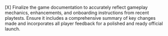 [X] Finalize the game documentation to accurately reflect gameplay mechanics, enhancements, and onboarding instructions from recent playtests. Ensure it includes a comprehensive summary of key changes made and incorporates all player feedback for a polished and ready official launch.